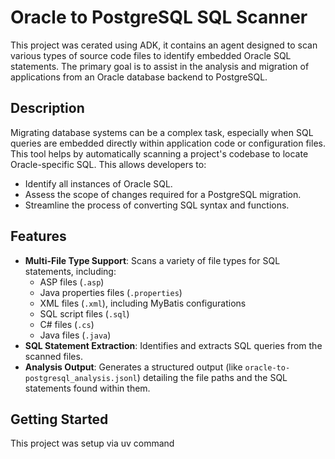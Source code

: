 # Oracle to PostgreSQL SQL Scanner

This project was cerated using ADK, it contains an agent designed to scan various types of source code files to identify embedded Oracle SQL statements. The primary goal is to assist in the analysis and migration of applications from an Oracle database backend to PostgreSQL.

## Description

Migrating database systems can be a complex task, especially when SQL queries are embedded directly within application code or configuration files. This tool helps by automatically scanning a project's codebase to locate Oracle-specific SQL. This allows developers to:

*   Identify all instances of Oracle SQL.
*   Assess the scope of changes required for a PostgreSQL migration.
*   Streamline the process of converting SQL syntax and functions.

## Features

*   **Multi-File Type Support**: Scans a variety of file types for SQL statements, including:
    *   ASP files (`.asp`)
    *   Java properties files (`.properties`)
    *   XML files (`.xml`), including MyBatis configurations
    *   SQL script files (`.sql`)
    *   C# files (`.cs`)
    *   Java files (`.java`)
*   **SQL Statement Extraction**: Identifies and extracts SQL queries from the scanned files.
*   **Analysis Output**: Generates a structured output (like `oracle-to-postgresql_analysis.jsonl`) detailing the file paths and the SQL statements found within them.

## Getting Started

This project was setup via uv command